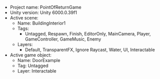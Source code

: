 <!-- UNITY CODE ASSIST INSTRUCTIONS START -->
- Project name: PointOfReturnGame
- Unity version: Unity 6000.0.39f1
- Active scene:
  - Name: BuildingInterior1
  - Tags:
    - Untagged, Respawn, Finish, EditorOnly, MainCamera, Player, GameController, GameMusic, Enemy
  - Layers:
    - Default, TransparentFX, Ignore Raycast, Water, UI, Interactable
- Active game object:
  - Name: DoorExample
  - Tag: Untagged
  - Layer: Interactable
<!-- UNITY CODE ASSIST INSTRUCTIONS END -->